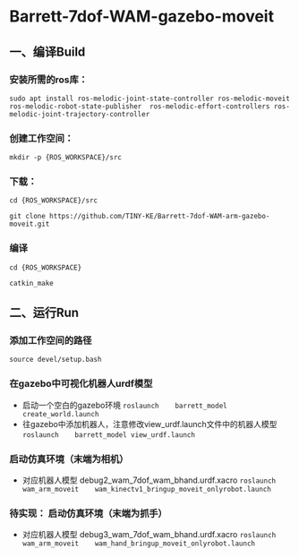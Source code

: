 # Barrett-7dof-WAM-gazebo-moveit

## 一、编译Build

### 安装所需的ros库：
```
sudo apt install ros-melodic-joint-state-controller ros-melodic-moveit  ros-melodic-robot-state-publisher  ros-melodic-effort-controllers ros-melodic-joint-trajectory-controller
```

### 创建工作空间：
```mkdir -p {ROS_WORKSPACE}/src```

### 下载：
```cd {ROS_WORKSPACE}/src```

```git clone https://github.com/TINY-KE/Barrett-7dof-WAM-arm-gazebo-moveit.git```

### 编译
```
cd {ROS_WORKSPACE}
```
```
catkin_make
```


## 二、运行Run
### 添加工作空间的路径
```source devel/setup.bash ```

### 在gazebo中可视化机器人urdf模型
+ 启动一个空白的gazebo环境
```roslaunch    barrett_model  create_world.launch  ```
+ 往gazebo中添加机器人，注意修改view_urdf.launch文件中的机器人模型
```roslaunch    barrett_model view_urdf.launch  ```


### 启动仿真环境（末端为相机）
+ 对应机器人模型 debug2_wam_7dof_wam_bhand.urdf.xacro
```roslaunch    wam_arm_moveit    wam_kinectv1_bringup_moveit_onlyrobot.launch ```




### 待实现： 启动仿真环境（末端为抓手）
+ 对应机器人模型 debug3_wam_7dof_wam_bhand.urdf.xacro
```roslaunch    wam_arm_moveit    wam_hand_bringup_moveit_onlyrobot.launch ```


